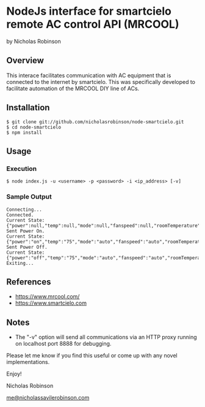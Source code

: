 # NodeJs interface for smartcielo remote AC control API (MRCOOL)

by Nicholas Robinson

## Overview

This interace facilitates communication with AC equipment that is connected to the internet by smartcielo. This was specifically developed to facilitate automation of the MRCOOL DIY line of ACs.

## Installation

    $ git clone git://github.com/nicholasrobinson/node-smartcielo.git
    $ cd node-smartcielo
    $ npm install
    
## Usage

### Execution

    $ node index.js -u <username> -p <password> -i <ip_address> [-v]
    
### Sample Output

    Connecting...
    Connected.
    Current State: {"power":null,"temp":null,"mode":null,"fanspeed":null,"roomTemperature":null}
    Sent Power On.
    Current State: {"power":"on","temp":"75","mode":"auto","fanspeed":"auto","roomTemperature":83}
    Sent Power Off.
    Current State: {"power":"off","temp":"75","mode":"auto","fanspeed":"auto","roomTemperature":83}
    Exiting...

## References
    
* https://www.mrcool.com/
* https://www.smartcielo.com

## Notes

* The "-v" option will send all communications via an HTTP proxy running on localhost port 8888 for debugging.

Please let me know if you find this useful or come up with any novel implementations.

Enjoy!

Nicholas Robinson

me@nicholassavilerobinson.com

